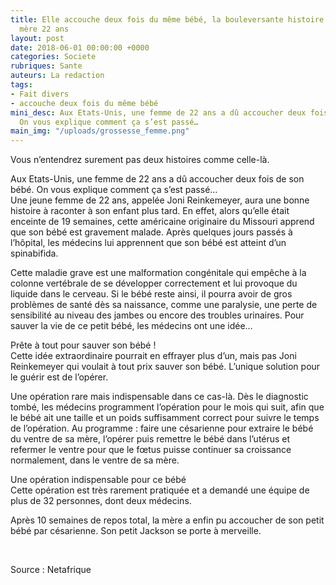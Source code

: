 ```yaml
---
title: Elle accouche deux fois du même bébé, la bouleversante histoire de cette jeune
  mère 22 ans
layout: post
date: 2018-06-01 00:00:00 +0000
categories: Societe
rubriques: Sante
auteurs: La redaction
tags:
- Fait divers
- accouche deux fois du même bébé
mini_desc: Aux Etats-Unis, une femme de 22 ans a dû accoucher deux fois de son bébé.
  On vous explique comment ça s’est passé…
main_img: "/uploads/grossesse_femme.png"
---
```

Vous n’entendrez surement pas deux histoires comme celle-là.

Aux Etats-Unis, une femme de 22 ans a dû accoucher deux fois de son bébé. On vous explique comment ça s’est passé…  
Une jeune femme de 22 ans, appelée Joni Reinkemeyer, aura une bonne histoire à raconter à son enfant plus tard. En effet, alors qu’elle était enceinte de 19 semaines, cette américaine originaire du Missouri apprend que son bébé est gravement malade. Après quelques jours passés à l’hôpital, les médecins lui apprennent que son bébé est atteint d’un spinabifida.

Cette maladie grave est une malformation congénitale qui empêche à la colonne vertébrale de se développer correctement et lui provoque du liquide dans le cerveau. Si le bébé reste ainsi, il pourra avoir de gros problèmes de santé dès sa naissance, comme une paralysie, une perte de sensibilité au niveau des jambes ou encore des troubles urinaires. Pour sauver la vie de ce petit bébé, les médecins ont une idée…

Prête à tout pour sauver son bébé !  
Cette idée extraordinaire pourrait en effrayer plus d’un, mais pas Joni Reinkemeyer qui voulait à tout prix sauver son bébé. L’unique solution pour le guérir est de l’opérer.

Une opération rare mais indispensable dans ce cas-là. Dès le diagnostic tombé, les médecins programment l’opération pour le mois qui suit, afin que le bébé ait une taille et un poids suffisamment correct pour suivre le temps de l’opération. Au programme : faire une césarienne pour extraire le bébé du ventre de sa mère, l’opérer puis remettre le bébé dans l’utérus et refermer le ventre pour que le fœtus puisse continuer sa croissance normalement, dans le ventre de sa mère.

Une opération indispensable pour ce bébé  
Cette opération est très rarement pratiquée et a demandé une équipe de plus de 32 personnes, dont deux médecins.

Après 10 semaines de repos total, la mère a enfin pu accoucher de son petit bébé par césarienne. Son petit Jackson se porte à merveille.

 

Source : Netafrique